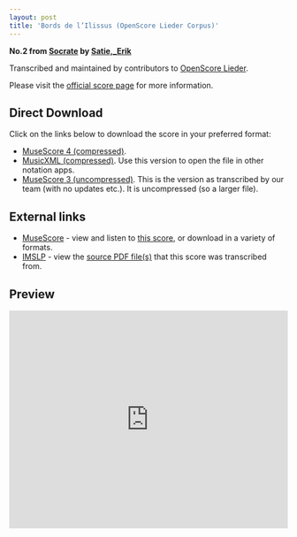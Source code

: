 ```yaml
---
layout: post
title: 'Bords de l’Ilissus (OpenScore Lieder Corpus)'
---
```


__No.2 from [Socrate](https://fourscoreandmore.org/openscore/lieder/Satie,_Erik/Socrate/) by [Satie,_Erik](https://fourscoreandmore.org/openscore/lieder/Satie,_Erik)__

Transcribed and maintained by contributors to [OpenScore Lieder].

Please visit the [official score page] for more information.

[official score page]: https://musescore.com/openscore-lieder-corpus/scores/6481941
[OpenScore Lieder]: https://musescore.com/openscore-lieder-corpus

## Direct Download

Click on the links below to download the score in your preferred format:
- [MuseScore 4 (compressed)](https://github.com/openscore/lieder/blob/main/scores/Satie,_Erik/Socrate/2_Bords_de_l’Ilissus/lc6481941.mscz?raw=true).
- [MusicXML (compressed)](https://github.com/openscore/lieder/blob/main/scores/Satie,_Erik/Socrate/2_Bords_de_l’Ilissus/lc6481941.mxl?raw=true). Use this version to open the file in other notation apps.
- [MuseScore 3 (uncompressed)](https://github.com/openscore/lieder/blob/main/scores/Satie,_Erik/Socrate/2_Bords_de_l’Ilissus/lc6481941.mscx?raw=true). This is the version as transcribed by our team (with no updates etc.). It is uncompressed (so a larger file).

## External links

- [MuseScore] - view and listen to [this score][MuseScore], or download in a variety of formats.
- [IMSLP] - view the [source PDF file(s)][IMSLP] that this score was transcribed from.

[MuseScore]: https://musescore.com/score/6481941
[IMSLP]: https://imslp.org/wiki/Special:ReverseLookup/15779

## Preview

<iframe width="100%" height="394" src="https://musescore.com/openscore-lieder-corpus/scores/6481941/embed" frameborder="0" allowfullscreen allow="autoplay; fullscreen"></iframe>
